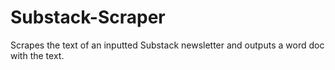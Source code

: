 # Substack-Scraper
Scrapes the text of an inputted Substack newsletter and outputs a word doc with the text.
